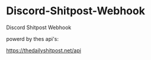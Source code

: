# Discord-Shitpost-Webhook


Discord Shitpost Webhook 

powerd by thes api's:

https://thedailyshitpost.net/api
